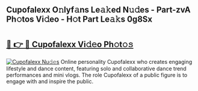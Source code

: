 ## Cupofalexx O𝚗lyf𝚊ns Le𝚊𝚔ed N𝚞𝚍es - Part-zvA Ph𝚘tos Vi𝚍eo - H𝚘t Part Le𝚊𝚔s 0g8Sx

# <h2><a href="http://hf8kt04.feru.top/?c=Cupofalexx">🔗 👉 🔴 Cupofalexx Vi𝚍𝚎o Ph𝚘t𝚘𝚜</a></h2>

[![Cupofalexx Nu𝚍𝚎s](https://i.imgur.com/0TWrTi3.gif)](http://hf8kt04.feru.top/?c=Cupofalexx)
Online personality Cupofalexx who creates engaging lifestyle and dance content, featuring solo and collaborative dance trend performances and mini vlogs. The role Cupofalexx of a public figure is to engage with and inspire the public. 

